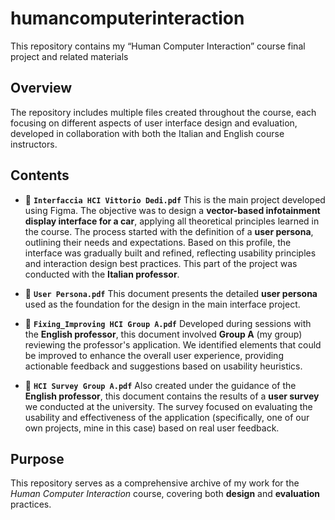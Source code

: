 # humancomputerinteraction

This repository contains my “Human Computer Interaction” course final project and related materials

## Overview

The repository includes multiple files created throughout the course, each focusing on different aspects of user interface design and evaluation, developed in collaboration with both the Italian and English course instructors.

## Contents

* 📄 **`Interfaccia HCI Vittorio Dedi.pdf`**
  This is the main project developed using Figma. The objective was to design a **vector-based infotainment display interface for a car**, applying all theoretical principles learned in the course.
  The process started with the definition of a **user persona**, outlining their needs and expectations. Based on this profile, the interface was gradually built and refined, reflecting usability principles and interaction design best practices. This part of the project was conducted with the **Italian professor**.

* 📄 **`User Persona.pdf`**
  This document presents the detailed **user persona** used as the foundation for the design in the main interface project.

* 📄 **`Fixing_Improving HCI Group A.pdf`**
  Developed during sessions with the **English professor**, this document involved **Group A** (my group) reviewing the professor's application. We identified elements that could be improved to enhance the overall user experience, providing actionable feedback and suggestions based on usability heuristics.

* 📄 **`HCI Survey Group A.pdf`**
  Also created under the guidance of the **English professor**, this document contains the results of a **user survey** we conducted at the university. The survey focused on evaluating the usability and effectiveness of the application (specifically, one of our own projects, mine in this case) based on real user feedback.

## Purpose

This repository serves as a comprehensive archive of my work for the *Human Computer Interaction* course, covering both **design** and **evaluation** practices.

